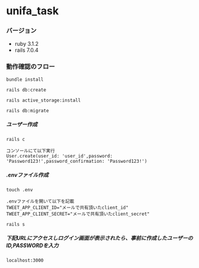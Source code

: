 # unifa_task
### バージョン
- ruby  3.1.2
- rails 7.0.4


### 動作確認のフロー
```
bundle install
```
```
rails db:create
```
```
rails active_storage:install
```
```
rails db:migrate
```
##### ユーザー作成
```
rails c

コンソールにて以下実行
User.create(user_id: 'user_id',password: 'Password123!',password_confirmation: 'Password123!')
```

##### .envファイル作成
```
touch .env

.envファイルを開いて以下を記載
TWEET_APP_CLIENT_ID="メールで共有頂いたclient_id"
TWEET_APP_CLIENT_SECRET="メールで共有頂いたclient_secret"
```

```
rails s
```

##### 下記URLにアクセスしログイン画面が表示されたら、事前に作成したユーザーのID,PASSWORDを入力
```
localhost:3000
```
